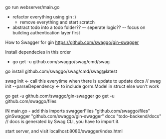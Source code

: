 go run webserver/main.go

- refactor everything using gin :) 
    - remove everything and start scratch
- abstract todo into a todo folder?? 
    -- seperate logic??
-- focus on building authentication layer first


How to Swagger for gin
https://github.com/swaggo/gin-swagger

Install dependecies in this order
- go get -u github.com/swaggo/swag/cmd/swag



go install github.com/swaggo/swag/cmd/swag@latest


swag init <- call this everytime when there is update to update docs
// swag init --parseDependency <- to include gorm.Model in struct else won't work

go get -u github.com/swaggo/gin-swagger
go get -u github.com/swaggo/files


iN main.go - add this imports
swaggerFiles "github.com/swaggo/files"
ginSwagger "github.com/swaggo/gin-swagger"
docs "todo-backend/docs" // docs is generated by Swag CLI, you have to import it.

start server, and visit
localhost:8080/swagger/index.html